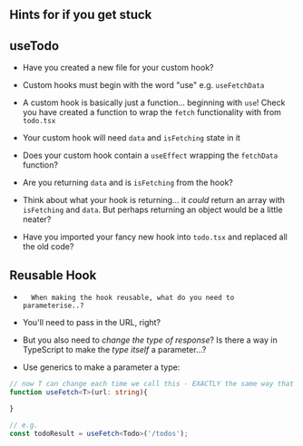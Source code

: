 ## Hints for if you get stuck

## useTodo

-   Have you created a new file for your custom hook?

-   Custom hooks must begin with the word "use" e.g. `useFetchData`

-   A custom hook is basically just a function... beginning with `use`! Check you have created a function to wrap the `fetch` functionality with from `todo.tsx`

-   Your custom hook will need `data` and `isFetching` state in it

-   Does your custom hook contain a `useEffect` wrapping the `fetchData` function?

-   Are you returning `data` and is `isFetching` from the hook?

-   Think about what your hook is returning... it _could_ return an array with `isFetching` and `data`. But perhaps returning an object would be a little neater?

-   Have you imported your fancy new hook into `todo.tsx` and replaced all the old code?

## Reusable Hook

-       When making the hook reusable, what do you need to parameterise..?

-   You'll need to pass in the URL, right?

-   But you also need to _change the type of response_? Is there a way in TypeScript to make the _type itself_ a parameter...?

-   Use generics to make a parameter a type:

```TypeScript
// now T can change each time we call this - EXACTLY the same way that "url" can change each time we call this!
function useFetch<T>(url: string){

}

// e.g.
const todoResult = useFetch<Todo>('/todos');
```
